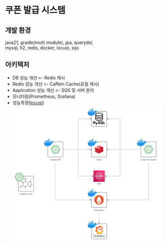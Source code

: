 # 쿠폰 발급 시스템
## 개발 환경
java21, gradle(multi module), jpa, querydsl,  
mysql, h2, redis, docker, locust, sqs  

## 아키텍처
- DB 성능 개선 <- Redis 캐시
- Redis 성능 개선 <- Caffein Cache(로컬 캐시)
- Application 성능 개선 <- SQS 및 서버 분리
- 모니터링(Prometheus, Grafana)
- 성능측정([locust](https://locust.io/))
![쿠폰발급](https://github.com/ixtears23/coupon-wood/blob/master/Coupon%20%E1%84%87%E1%85%A1%E1%86%AF%E1%84%80%E1%85%B3%E1%86%B8.svg)
